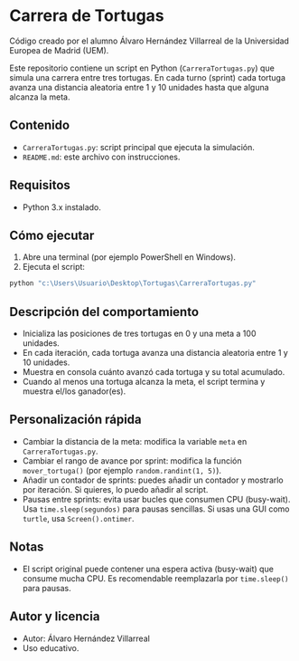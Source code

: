 # Carrera de Tortugas

Código creado por el alumno Álvaro Hernández Villarreal de la Universidad Europea de Madrid (UEM).

Este repositorio contiene un script en Python (`CarreraTortugas.py`) que simula una carrera entre tres tortugas. En cada turno (sprint) cada tortuga avanza una distancia aleatoria entre 1 y 10 unidades hasta que alguna alcanza la meta.

## Contenido
- `CarreraTortugas.py`: script principal que ejecuta la simulación.
- `README.md`: este archivo con instrucciones.

## Requisitos
- Python 3.x instalado.

## Cómo ejecutar
1. Abre una terminal (por ejemplo PowerShell en Windows).
2. Ejecuta el script:

```powershell
python "c:\Users\Usuario\Desktop\Tortugas\CarreraTortugas.py"
```

## Descripción del comportamiento
- Inicializa las posiciones de tres tortugas en 0 y una meta a 100 unidades.
- En cada iteración, cada tortuga avanza una distancia aleatoria entre 1 y 10 unidades.
- Muestra en consola cuánto avanzó cada tortuga y su total acumulado.
- Cuando al menos una tortuga alcanza la meta, el script termina y muestra el/los ganador(es).

## Personalización rápida
- Cambiar la distancia de la meta: modifica la variable `meta` en `CarreraTortugas.py`.
- Cambiar el rango de avance por sprint: modifica la función `mover_tortuga()` (por ejemplo `random.randint(1, 5)`).
- Añadir un contador de sprints: puedes añadir un contador y mostrarlo por iteración. Si quieres, lo puedo añadir al script.
- Pausas entre sprints: evita usar bucles que consumen CPU (busy-wait). Usa `time.sleep(segundos)` para pausas sencillas. Si usas una GUI como `turtle`, usa `Screen().ontimer`.

## Notas
- El script original puede contener una espera activa (busy-wait) que consume mucha CPU. Es recomendable reemplazarla por `time.sleep()` para pausas.

## Autor y licencia
- Autor: Álvaro Hernández Villarreal
- Uso educativo.
